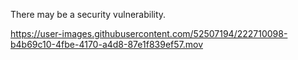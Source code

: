 


There may be a security vulnerability.


https://user-images.githubusercontent.com/52507194/222710098-b4b69c10-4fbe-4170-a4d8-87e1f839ef57.mov
